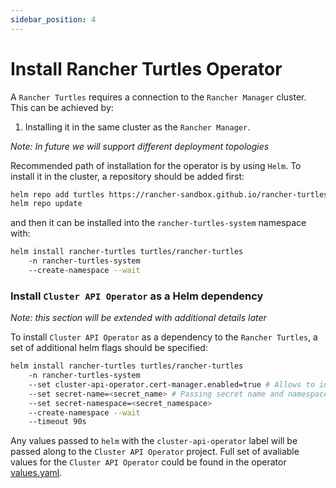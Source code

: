```yaml
---
sidebar_position: 4
---
```


# Install Rancher Turtles Operator

A `Rancher Turtles` requires a connection to the `Rancher Manager` cluster. This can be achieved by:

1. Installing it in the same cluster as the `Rancher Manager`.

*Note: In future we will support different deployment topologies*

Recommended path of installation for the operator is by using `Helm`. To install it in the cluster, a repository should be added first:

```bash
helm repo add turtles https://rancher-sandbox.github.io/rancher-turtles/
helm repo update
```
and then it can be installed into the `rancher-turtles-system` namespace with:

```bash
helm install rancher-turtles turtles/rancher-turtles
    -n rancher-turtles-system
    --create-namespace --wait
```

### Install `Cluster API Operator` as a Helm dependency

*Note: this section will be extended with additional details later*

To install `Cluster API Operator` as a dependency to the `Rancher Turtles`, a set of additional helm flags should be specified:

```bash
helm install rancher-turtles turtles/rancher-turtles
    -n rancher-turtles-system
    --set cluster-api-operator.cert-manager.enabled=true # Allows to install cert manager dependency with Cluster API Operator
	--set secret-name=<secret_name> # Passing secret name and namespace for additional environment variables to be used when deploying CAPI provider
	--set secret-namespace=<secret_namespace>
    --create-namespace --wait
    --timeout 90s
```

Any values passed to `helm` with the `cluster-api-operator` label will be passed along to the `Cluster API Operator` project. Full set of avaliable values for the `Cluster API Operator` could be found in the operator [values.yaml](https://github.com/kubernetes-sigs/cluster-api-operator/blob/main/hack/charts/cluster-api-operator/values.yaml).
